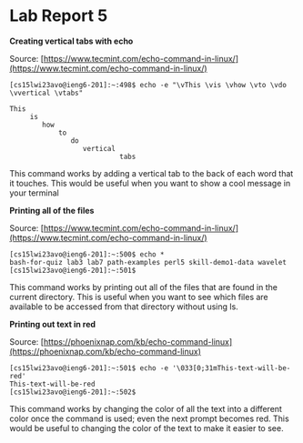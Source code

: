 # Lab Report 5

**Creating vertical tabs with echo**

Source: [https://www.tecmint.com/echo-command-in-linux/](https://www.tecmint.com/echo-command-in-linux/)
```
[cs15lwi23avo@ieng6-201]:~:498$ echo -e "\vThis \vis \vhow \vto \vdo \vvertical \vtabs"

This 
     is 
        how 
            to 
               do 
                  vertical 
                           tabs
```
This command works by adding a vertical tab to the back of each word that it touches. This would be useful when you want to show a cool message in your terminal

**Printing all of the files**

Source: [https://www.tecmint.com/echo-command-in-linux/](https://www.tecmint.com/echo-command-in-linux/)
```
[cs15lwi23avo@ieng6-201]:~:500$ echo *
bash-for-quiz lab3 lab7 path-examples perl5 skill-demo1-data wavelet
[cs15lwi23avo@ieng6-201]:~:501$ 
```
This command works by printing out all of the files that are found in the current directory. This is useful when you want to see which files are available to be accessed from that directory without using ls.

**Printing out text in red**

Source: [https://phoenixnap.com/kb/echo-command-linux](https://phoenixnap.com/kb/echo-command-linux)
```
[cs15lwi23avo@ieng6-201]:~:501$ echo -e '\033[0;31mThis-text-will-be-red'
This-text-will-be-red
[cs15lwi23avo@ieng6-201]:~:502$
```
This command works by changing the color of all the text into a different color once the command is used; even the next prompt becomes red. This would be useful to changing the color of the text to make it easier to see.

